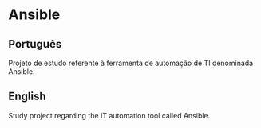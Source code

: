 # Ansible

## Português
Projeto de estudo referente à ferramenta de automação de TI denominada Ansible.

## English
Study project regarding the IT automation tool called Ansible.
